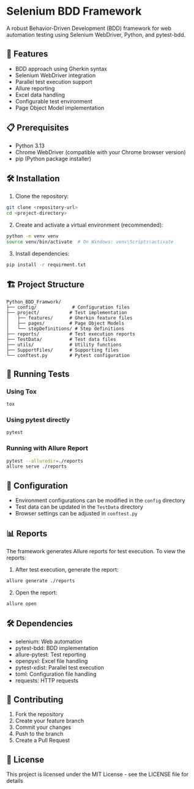 # Selenium BDD Framework

A robust Behavior-Driven Development (BDD) framework for web automation testing using Selenium WebDriver, Python, and pytest-bdd.

## 🚀 Features

- BDD approach using Gherkin syntax
- Selenium WebDriver integration
- Parallel test execution support
- Allure reporting
- Excel data handling
- Configurable test environment
- Page Object Model implementation

## 📋 Prerequisites

- Python 3.13
- Chrome WebDriver (compatible with your Chrome browser version)
- pip (Python package installer)

## 🛠️ Installation

1. Clone the repository:
```bash
git clone <repository-url>
cd <project-directory>
```

2. Create and activate a virtual environment (recommended):
```bash
python -m venv venv
source venv/bin/activate  # On Windows: venv\Scripts\activate
```

3. Install dependencies:
```bash
pip install -r requirment.txt
```

## 🏗️ Project Structure

```
Python_BDD_Framwork/
├── config/             # Configuration files
├── project/           # Test implementation
│   ├── features/      # Gherkin feature files
│   ├── pages/         # Page Object Models
│   └── stepDefinitions/ # Step definitions
├── reports/           # Test execution reports
├── TestData/          # Test data files
├── utils/             # Utility functions
├── SupportFiles/      # Supporting files
└── conftest.py        # Pytest configuration
```

## 🧪 Running Tests

### Using Tox
```bash
tox
```

### Using pytest directly
```bash
pytest
```

### Running with Allure Report
```bash
pytest --alluredir=./reports
allure serve ./reports
```

## 🔧 Configuration

- Environment configurations can be modified in the `config` directory
- Test data can be updated in the `TestData` directory
- Browser settings can be adjusted in `conftest.py`

## 📊 Reports

The framework generates Allure reports for test execution. To view the reports:

1. After test execution, generate the report:
```bash
allure generate ./reports
```

2. Open the report:
```bash
allure open
```

## 🛠️ Dependencies

- selenium: Web automation
- pytest-bdd: BDD implementation
- allure-pytest: Test reporting
- openpyxl: Excel file handling
- pytest-xdist: Parallel test execution
- toml: Configuration file handling
- requests: HTTP requests

## 🤝 Contributing

1. Fork the repository
2. Create your feature branch
3. Commit your changes
4. Push to the branch
5. Create a Pull Request

## 📝 License

This project is licensed under the MIT License - see the LICENSE file for details